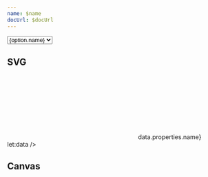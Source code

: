 ```yaml
---
name: $name
docUrl: $docUrl
---
```


<script lang="ts">
	import { geoAlbersUsa, geoAlbers, geoEqualEarth, geoEquirectangular, geoMercator, geoNaturalEarth1, geoOrthographic } from 'd3-geo';
	import { index } from 'd3-array';
	import { scaleQuantize } from 'd3-scale';
	import { feature } from 'topojson-client';

	import { mdiChevronLeft, mdiChevronRight } from '@mdi/js';
	import { Button, Field, Switch } from 'svelte-ux'

	import Chart, { Canvas, Svg } from '$lib/components/Chart.svelte';
	import GeoPath from '$lib/components/GeoPath.svelte';
	import Graticule from '$lib/components/Graticule.svelte';
	import Tooltip from '$lib/components/Tooltip.svelte';
	import TooltipItem from '$lib/components/TooltipItem.svelte';

	import Preview from '$lib/docs/Preview.svelte';
	import RangeField from '$lib/docs/RangeField.svelte';

	export let data;

	let projection = geoOrthographic;
	const projections = [
		{ name: 'Albers', value: geoAlbers },
		{ name: 'Albers USA', value: geoAlbersUsa },
		{ name: 'Equal Earth', value: geoEqualEarth },
		{ name: 'Equirectangular', value: geoEquirectangular },
		{ name: 'Mercator', value: geoMercator },
		{ name: 'Natural Earth', value: geoNaturalEarth1 },
		{ name: 'Orthographic', value: geoOrthographic },
	]

	let detailed = false;

	$: dataGeoJson = detailed ? data.geojsonDetail : data.geojson;

	$: geojson = feature(dataGeoJson, dataGeoJson.objects.countries);

	let yaw = 0;
	let pitch = 0;
	let roll = 0;
	let scale = 0;
</script>

<div class="grid grid-cols-[1fr,1fr,1fr,1fr,1fr,auto] gap-2 my-2">
	<Field label="Projections" let:id>
		<select bind:value={projection} class="w-full outline-none appearance-none text-sm" {id}>
			{#each projections as option}
				<option value={option.value}>{option.name}</option>
			{/each}
		</select>
	</Field>
	<RangeField label="Yaw" bind:value={yaw} min={-360} max={360} />
	<RangeField label="Pitch" bind:value={pitch} min={-90} max={90} />
	<RangeField label="Roll" bind:value={roll} min={-180} max={180} />
	<RangeField label="Scale" bind:value={scale} min={-100} max={3000} />
	<Field label="Detail" let:id>
		<Switch bind:checked={detailed} {id} />
	</Field>
</div>

## SVG

<Preview>
	<div class="h-[600px] overflow-hidden">
		<Chart
			geo={{
				projection,
				fitGeojson: geojson,
				rotate: {
					yaw,
					pitch,
					roll,
				},
				scale
			}}
			padding={{ left: 100, right: 100 }}
			tooltip={{ mode: 'manual' }}
			let:tooltip
		>
			<Svg>
				<GeoPath geojson={{ type: 'Sphere' }} class="stroke-black fill-blue-300" />
				{#each geojson.features as feature}
					<GeoPath geojson={feature} {tooltip} class="stroke-black fill-white hover:fill-gray-300" />
				{/each}
				<Graticule class="stroke-black/20 pointer-events-none" />
			</Svg>
			<Tooltip header={(data) => data.properties.name} let:data />
		</Chart>
	</div>
</Preview>

## Canvas

<Preview>
	<div class="h-[600px]">
		<Chart
			geo={{
				projection,
				fitGeojson: geojson,
				rotate: {
					yaw,
					pitch,
					roll,
				},
				scale
			}}
		>
			<Canvas>
				<GeoPath geojson={{ type: 'Sphere' }} fill="#93c5fd" />
			</Canvas>
			<Canvas>
				<GeoPath {geojson} fill="white"/>
			</Canvas>
			<Canvas>
				<Graticule stroke="rgba(0,0,0,.20)" />
			</Canvas>
		</Chart>
	</div>
</Preview>
